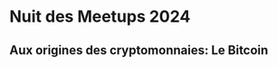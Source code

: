 <!-- .slide: class="first-slide" -->

# Nuit des Meetups 2024

## **Aux origines des cryptomonnaies: Le Bitcoin**